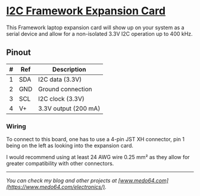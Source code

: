 [I2C Framework Expansion Card](https://medo64.com/i2cframecard/)
================================================================

This Framework laptop expansion card will show up on your system as a serial
device and allow for a non-isolated 3.3V I2C operation up to 400 kHz.


## Pinout

| # | Ref | Description                     |
|--:|-----|---------------------------------|
| 1 | SDA | I2C data (3.3V)                 |
| 2 | GND | Ground connection               |
| 3 | SCL | I2C clock (3.3V)                |
| 4 | V+  | 3.3V output (200 mA)            |


### Wiring

To connect to this board, one has to use a 4-pin JST XH connector, pin 1 being
on the left as looking into the expansion card.

I would recommend using at least 24 AWG wire 0.25 mm² as they allow for
greater compatibility with other connectors.

---
*You can check my blog and other projects at [www.medo64.com](https://www.medo64.com/electronics/).*
